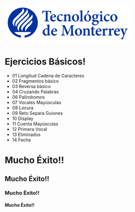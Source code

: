 ![Tec de Monterrey](images/logotecmty.png)
# Ejercicios Básicos!

- 01 Longitud Cadena de Caracteres
- 02 Fragmentos básico
- 03 Reversa básico
- 04 Cruzando Palabras
- 06 Palíndromos
- 07 Vocales Mayúsculas
- 08 Locura
- 09 Reto Separa Guiones
- 10 Display
- 11 Cuenta Mayúsculas
- 12 Primera Vocal
- 13 Eliminados
- 14 Fecha

# Mucho Éxito!!
## Mucho Éxito!!
### Mucho Éxito!!
#### Mucho Éxito!!
